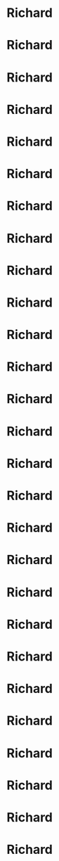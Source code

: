 # Richard
# Richard
# Richard
# Richard
# Richard
# Richard
# Richard
# Richard
# Richard
# Richard
# Richard
# Richard
# Richard
# Richard
# Richard
# Richard
# Richard
# Richard
# Richard
# Richard
# Richard
# Richard
# Richard
# Richard
# Richard
# Richard
# Richard
